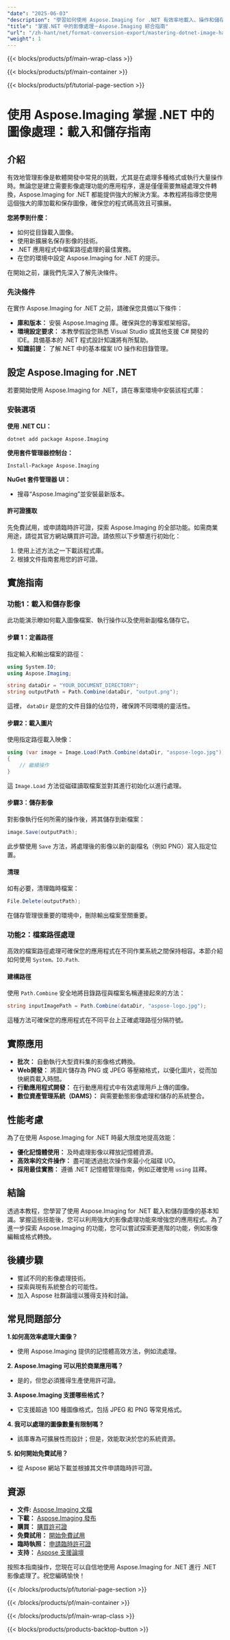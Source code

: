 ```yaml
---
"date": "2025-06-03"
"description": "學習如何使用 Aspose.Imaging for .NET 有效率地載入、操作和儲存圖像。非常適合需要強大影像處理解決方案的開發人員。"
"title": "掌握.NET 中的影像處理－Aspose.Imaging 綜合指南"
"url": "/zh-hant/net/format-conversion-export/mastering-dotnet-image-handling-aspose-imaging/"
"weight": 1
---
```


{{< blocks/products/pf/main-wrap-class >}}

{{< blocks/products/pf/main-container >}}

{{< blocks/products/pf/tutorial-page-section >}}
# 使用 Aspose.Imaging 掌握 .NET 中的圖像處理：載入和儲存指南

## 介紹

有效地管理影像是軟體開發中常見的挑戰，尤其是在處理多種格式或執行大量操作時。無論您是建立需要影像處理功能的應用程序，還是僅僅需要無縫處理文件轉換，Aspose.Imaging for .NET 都能提供強大的解決方案。本教程將指導您使用這個強大的庫加載和保存圖像，確保您的程式碼高效且可擴展。

**您將學到什麼：**
- 如何從目錄載入圖像。
- 使用新擴展名保存影像的技術。
- .NET 應用程式中檔案路徑處理的最佳實務。
- 在您的環境中設定 Aspose.Imaging for .NET 的提示。

在開始之前，讓我們先深入了解先決條件。

### 先決條件

在實作 Aspose.Imaging for .NET 之前，請確保您具備以下條件：

- **庫和版本：** 安裝 Aspose.Imaging 庫。確保與您的專案框架相容。
- **環境設定要求：** 本教學假設您熟悉 Visual Studio 或其他支援 C# 開發的 IDE。具備基本的 .NET 程式設計知識將有所幫助。
- **知識前提：** 了解.NET 中的基本檔案 I/O 操作和目錄管理。

## 設定 Aspose.Imaging for .NET

若要開始使用 Aspose.Imaging for .NET，請在專案環境中安裝該程式庫：

### 安裝選項

**使用 .NET CLI：**
```
dotnet add package Aspose.Imaging
```

**使用套件管理器控制台：**
```
Install-Package Aspose.Imaging
```

**NuGet 套件管理器 UI：**
- 搜尋“Aspose.Imaging”並安裝最新版本。

#### 許可證獲取

先免費試用，或申請臨時許可證，探索 Aspose.Imaging 的全部功能。如需商業用途，請從其官方網站購買許可證。請依照以下步驟進行初始化：
1. 使用上述方法之一下載該程式庫。
2. 根據文件指南套用您的許可證。

## 實施指南

### 功能1：載入和儲存影像

此功能演示瞭如何載入圖像檔案、執行操作以及使用新副檔名儲存它。

#### 步驟 1：定義路徑

指定輸入和輸出檔案的路徑：

```csharp
using System.IO;
using Aspose.Imaging;

string dataDir = "YOUR_DOCUMENT_DIRECTORY";
string outputPath = Path.Combine(dataDir, "output.png");
```

這裡， `dataDir` 是您的文件目錄的佔位符，確保跨不同環境的靈活性。

#### 步驟2：載入圖片

使用指定路徑載入映像：

```csharp
using (var image = Image.Load(Path.Combine(dataDir, "aspose-logo.jpg")))
{
    // 繼續操作
}
```
這 `Image.Load` 方法從磁碟讀取檔案並對其進行初始化以進行處理。

#### 步驟3：儲存影像

對影像執行任何所需的操作後，將其儲存到新檔案：

```csharp
image.Save(outputPath);
```
此步驟使用 `Save` 方法，將處理後的影像以新的副檔名（例如 PNG）寫入指定位置。

#### 清理

如有必要，清理臨時檔案：

```csharp
File.Delete(outputPath);
```
在儲存管理很重要的環境中，刪除輸出檔案至關重要。

### 功能2：檔案路徑處理

高效的檔案路徑處理可確保您的應用程式在不同作業系統之間保持相容。本節介紹如何使用 `System。IO.Path`.

#### 建構路徑

使用 `Path.Combine` 安全地將目錄路徑與檔案名稱連接起來的方法：

```csharp
string inputImagePath = Path.Combine(dataDir, "aspose-logo.jpg");
```
這種方法可確保您的應用程式在不同平台上正確處理路徑分隔符號。

## 實際應用

- **批次：** 自動執行大型資料集的影像格式轉換。
- **Web開發：** 將圖片儲存為 PNG 或 JPEG 等壓縮格式，以優化圖片，從而加快網頁載入時間。
- **行動應用程式開發：** 在行動應用程式中有效處理用戶上傳的圖像。
- **數位資產管理系統（DAMS）：** 與需要動態影像處理和儲存的系統整合。

## 性能考慮

為了在使用 Aspose.Imaging for .NET 時最大限度地提高效能：

- **優化記憶體使用：** 及時處理影像以釋放記憶體資源。
- **高效率的文件操作：** 盡可能透過批次操作來最小化磁碟 I/O。
- **採用最佳實務：** 遵循 .NET 記憶體管理指南，例如正確使用 `using` 註釋。

## 結論

透過本教程，您學習了使用 Aspose.Imaging for .NET 載入和儲存圖像的基本知識。掌握這些技能後，您可以利用強大的影像處理功能來增強您的應用程式。為了進一步探索 Aspose.Imaging 的功能，您可以嘗試探索更進階的功能，例如影像編輯或格式轉換。

## 後續步驟

- 嘗試不同的影像處理技術。
- 探索與現有系統整合的可能性。
- 加入 Aspose 社群論壇以獲得支持和討論。

## 常見問題部分

**1.如何高效率處理大圖像？**
   - 使用 Aspose.Imaging 提供的記憶體高效方法，例如流處理。

**2. Aspose.Imaging 可以用於商業應用嗎？**
   - 是的，但您必須獲得生產使用許可證。

**3. Aspose.Imaging 支援哪些格式？**
   - 它支援超過 100 種圖像格式，包括 JPEG 和 PNG 等常見格式。

**4. 我可以處理的圖像數量有限制嗎？**
   - 該庫專為可擴展性而設計；但是，效能取決於您的系統資源。

**5. 如何開始免費試用？**
   - 從 Aspose 網站下載並根據其文件申請臨時許可證。

## 資源

- **文件:** [Aspose.Imaging 文檔](https://reference.aspose.com/imaging/net/)
- **下載：** [Aspose.Imaging 發布](https://releases.aspose.com/imaging/net/)
- **購買：** [購買許可證](https://purchase.aspose.com/buy)
- **免費試用：** [開始免費試用](https://releases.aspose.com/imaging/net/)
- **臨時執照：** [申請臨時許可證](https://purchase.aspose.com/temporary-license/)
- **支持：** [Aspose 支援論壇](https://forum.aspose.com/c/imaging/10)

按照本指南操作，您現在可以自信地使用 Aspose.Imaging for .NET 進行 .NET 影像處理了。祝您編碼愉快！

{{< /blocks/products/pf/tutorial-page-section >}}

{{< /blocks/products/pf/main-container >}}

{{< /blocks/products/pf/main-wrap-class >}}

{{< blocks/products/products-backtop-button >}}